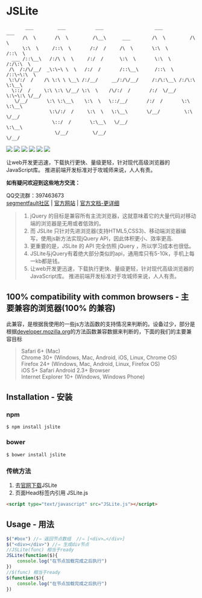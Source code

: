 # JSLite

```
       ___         ___           ___                   ___           ___     
      /\  \       /\  \         /\__\      ___        /\  \         /\  \    
      \:\  \     /::\  \       /:/  /     /\  \       \:\  \       /::\  \   
  ___ /::\__\   /:/\ \  \     /:/  /      \:\  \       \:\  \     /:/\:\  \  
 /\  /:/\/__/  _\:\~\ \  \   /:/  /       /::\__\      /::\  \   /::\~\:\  \ 
 \:\/:/  /    /\ \:\ \ \__\ /:/__/     __/:/\/__/     /:/\:\__\ /:/\:\ \:\__\
  \::/  /     \:\ \:\ \/__/ \:\  \    /\/:/  /       /:/  \/__/ \:\~\:\ \/__/
   \/__/       \:\ \:\__\    \:\  \   \::/__/       /:/  /       \:\ \:\__\  
                \:\/:/  /     \:\  \   \:\__\       \/__/         \:\ \/__/  
                 \::/  /       \:\__\   \/__/                      \:\__\    
                  \/__/         \/__/                               \/__/    

```

[![](https://img.shields.io/github/issues/JSLite/JSLite.svg)](https://github.com/JSLite/JSLite/issues)  [![](https://img.shields.io/github/forks/JSLite/JSLite.svg)](https://github.com/JSLite/JSLite/network) [![](https://img.shields.io/github/stars/JSLite/JSLite.svg)](https://github.com/JSLite/JSLite/stargazers) [![](https://img.shields.io/badge/license-MIT-blue.svg)](https://raw.githubusercontent.com/JSLite/JSLite/master/MIT-LICENSE) [![](https://travis-ci.org/JSLite/JSLite.svg?branch=master)](https://travis-ci.org/JSLite/JSLite) [![](https://img.shields.io/github/release/JSLite/JSLite.svg)](https://github.com/JSLite/JSLite/releases)


让web开发更迅速，下载执行更快、量级更轻，针对现代高级浏览器的JavaScript库。 推进前端开发标准对于攻城师来说，人人有责。  

**如有疑问欢迎到这些地方交流：**  

QQ交流群：397463673   
[segmentfault社区](http://segmentfault.com/t/jslite/blogs) | [官方网站](http://jslite.io) | [官方文档-更详细](http://jslite.io/API/)

> 1. jQuery 的目标是兼容所有主流浏览器，这就意味着它的大量代码对移动端的浏览器是无用或者低效的。
> 2. 而 JSLite 只针对先进浏览器(支持HTML5,CSS3)、移动端浏览器编写，使用js新方法实现jQuery API，因此体积更小、效率更高.
> 3. 更重要的是，JSLite 的 API 完全仿照 jQuery ，所以学习成本也很低。
> 4. JSLite与jQuery有着绝大部分类似的api，通用库只有5-10k，手机上每一kb都是钱。
> 5. 让web开发更迅速，下载执行更快、量级更轻，针对现代高级浏览器的JavaScript库。 推进前端开发标准对于攻城师来说，人人有责。

## 100% compatibility with common browsers - 主要兼容的浏览器(100% 的兼容)
此兼容，是根据我使用的一些js方法函数的支持情况来判断的。设备过少，部分是根据[developer.mozilla.org](https://developer.mozilla.org)的方法函数兼容数据来判断的，下面的我们的主要兼容目标

> Safari 6+ (Mac)  
> Chrome 30+ (Windows, Mac, Android, iOS, Linux, Chrome OS)  
> Firefox 24+ (Windows, Mac, Android, Linux, Firefox OS)  
> iOS 5+ Safari
> Android 2.3+ Browser  
> Internet Explorer 10+ (Windows, Windows Phone)  


## Installation - 安装

### npm 

```shell
$ npm install jslite
```

### bower 

```shell
$ bower install jslite
```

### 传统方法
1. 去[官网下载](http://jslite.io)JSLite  
2. 页面Head标签内引用 JSLite.js  

```html
<script type="text/javascript" src="JSLite.js"></script>
```

## Usage - 用法
```js
$("#box") //⇒ 返回节点数组  //⇒ [<div>​…​</div>​]
$("<div></div>") //⇒ 生成div节点
//JSLite(func) 相当于ready
JSLite(function($){
    console.log("在节点加载完成之后执行")
})
//$(func) 相当于ready
$(function($){
    console.log("在节点加载完成之后执行")
})
```




